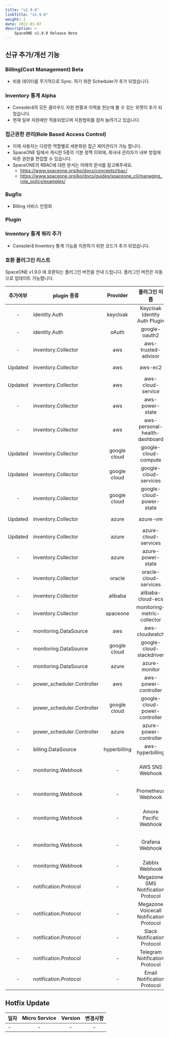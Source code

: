 ```yaml
---
title: "v1.9.0"
linkTitle: "v1.9.0"
weight: 1
date: 2022-01-07
description: >
    SpaceONE v1.9.0 Release Note
---
```


## 신규 추가/개선 기능

### Billing(Cost Management) Beta
- 비용 데이터를 주기적으로 Sync. 하기 위한 Scheduler가 추가 되었습니다.

### Inventory 통계 Alpha
- Console내의 모든 클라우드 자원 현황과 이력을 한눈에 볼 수 있는 위젯이 추가 되었습니다.
- 현재 일부 자원에만 적용되었으며 지원범위를 점차 늘려가고 있습니다.

###  접근권한 관리(Role Based Access Control)
- 이제 사용자는 다양한 역할별로 세분화된 접근 제어관리가 가능 합니다.
- SpaceONE 팀에서 게시한 5종의 기본 정책 이외에, 회사내 관리자가 내부 방침에 따른 권한을 편집할 수 있습니다.
- SpaceONE의 RBAC에 대한 문서는 아래의 문서를 참고해주세요.
    - https://www.spaceone.org/ko/docs/concepts/rbac/
    - https://www.spaceone.org/ko/docs/guides/spaceone_cli/managing_role_policy/examples/

### Bugfix
- Billing 서비스 안정화

### Plugin

### Inventory 통계 쿼리 추가
- Console내 Inventory 통계 기능을 지원하기 위한 코드가 추가 되었습니다.

### 호환 플러그인 리스트

SpaceONE v1.9.0 에 호환되는 플러그인 버전을 안내 드립니다.
플러그인 버전은 자동으로 업데이트 가능합니다.

|  추가여부   | plugin 종류                  |   Provider   |                 플러그인 이름                  |               plugin_id                | version |
|:-------:|----------------------------|:------------:|:----------------------------------------:|:--------------------------------------:|:-------:|
|    -    | identity.Auth              |   keycloak   |      Keycloak Identity Auth Plugin       |     plugin-keycloak-identity-auth      |  v1.2   |
|    -    | identity.Auth              |    oAuth     |              google-oauth2               |          plugin-e6b1b0bbacc6           |  v1.1   |
|    -    | inventory.Collector        |     aws      |           aws-trusted-advisor            |          plugin-eb120a41bb8d           |  v1.4   |
| Updated | inventory.Collector        |     aws      |                 aws-ec2                  |          plugin-49f224ef6d36           |  v1.13  |
| Updated | inventory.Collector        |     aws      |            aws-cloud-service             |          plugin-54487559e402           | v1.13.5 |
|    -    | inventory.Collector        |     aws      |             aws-power-state              |          plugin-516babd3637c           |  v1.6   |
|    -    | inventory.Collector        |     aws      |      aws-personal-health-dashboard       |          plugin-986155af217b           |  v1.4   |
| Updated | inventory.Collector        | google cloud |           google-cloud-compute           |          plugin-13c3051967ce           | v1.3.8  |
| Updated | inventory.Collector        | google cloud |          google-cloud-services           |          plugin-87dc35ecb550           | v1.3.5  |
|    -    | inventory.Collector        | google cloud |         google-cloud-power-state         |          plugin-11f322fa4106           | v1.1.3  |
| Updated | inventory.Collector        |    azure     |                 azure-vm                 |          plugin-c1104066ca52           | v1.2.13 |
| Updated | inventory.Collector        |    azure     |           azure-cloud-services           |          plugin-6fec638f139c           | v1.2.14 |
|    -    | inventory.Collector        |    azure     |            azure-power-state             |          plugin-d7a1d8670488           | v1.0.3  |
|    -    | inventory.Collector        |    oracle    |          oracle-cloud-services           |                  N/A                   |         |
|    -    | inventory.Collector        |   alibaba    |            alibaba-cloud-ecs             |                  N/A                   |         |
|    -    | inventory.Collector        |   spaceone   |       monitoring-metric-collector        |          plugin-023782c156cf           | v1.2.4  |
|    -    | monitoring.DataSource      |     aws      |              aws-cloudwatch              |          plugin-41782f6158bb           | v1.1.4  |
|    -    | monitoring.DataSource      | google cloud |         google-cloud-stackdriver         |          plugin-57773973639a           | v1.0.7  |
|    -    | monitoring.DataSource      |    azure     |              azure-monitor               |          plugin-c6c14566298c           | v1.0.4  |
|    -    | power_scheduler.Controller |     aws      |           aws-power-controller           |          plugin-5cd621a04f04           | v1.4.4  |
|    -    | power_scheduler.Controller | google cloud |      google-cloud-power-controller       |          plugin-982ca2693f39           | v1.1.4  |
|    -    | power_scheduler.Controller |    azure     |          azure-power-controller          |                  N/A                   | v1.0.1  |
|    -    | billing.DataSource         | hyperbilling |             aws-hyperbilling             |          plugin-b60505e70f9d           | v1.0.2  |
|    -    | monitoring.Webhook         |      -       |             AWS SNS Webhook              |   plugin-aws-sns-monitoring-webhook    |  v1.1   |
|    -    | monitoring.Webhook         |      -       |            Prometheus Webhook            |     plugin-prometheus-mon-webhook      | v1.0.2  |
|    -    | monitoring.Webhook         |      -       |          Amore Pacific Webhook           | plugin-amorepacific-monitoring-webhook | v1.1.1  |
|    -    | monitoring.Webhook         |      -       |             Grafana Webhook              |   plugin-grafana-monitoring-webhook    | v1.0.4  |
|    -    | monitoring.Webhook         |      -       |              Zabbix Webhook              |       plugin-zabbix-mon-webhook        |  v1.0   |
|    -    | notification.Protocol      |      -       |    Megazone SMS Notification Protocol    |    plugin-sms-notification-protocol    | v1.0.2  |
|    -    | notification.Protocol      |      -       | Megazone Voicecall Notification Protocol | plugin-voicecall-notification-protocol | v1.0.4  |
|    -    | notification.Protocol      |      -       |       Slack Notification Protocol        |      slack-notification-protocol       | v1.0.3  |
|    -    | notification.Protocol      |      -       |      Telegram Notification Protocol      |     plugin-telegram-noti-protocol      | v1.0.2  |
|    -    | notification.Protocol      |      -       |       Email Notification Protocol        |       plugin-email-noti-protocol       | v1.0.1  |




## Hotfix Update
|일자|Micro Service|Version|변경사항|
|---|:---:|:---:|:---:|
|-|-|-|-|


